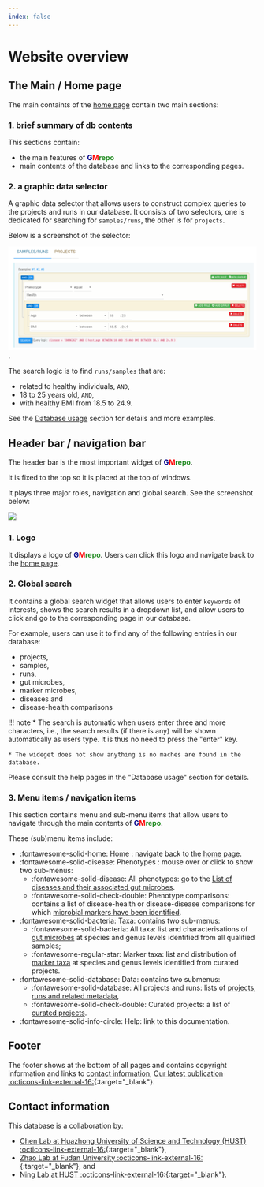 ```yaml
---
index: false
---
```

# Website overview

## The Main / Home page

The main containts of the [home page](https://gmrepo.humangut.info/home) contain two main sections: 

### 1. brief summary of db contents

This sections contain:

* the main features of <b><span style="color:darkblue">G</span><span style="color:red">M</span><span style="color:forestgreen">repo</span></b>
* main contents of the database and links to the corresponding pages.

### 2. a graphic data selector

A graphic data selector that allows users to construct complex queries to the projects and runs in our database. It consists of two selectors, one is dedicated for searching for <code>samples/runs</code>, the other is for <code>projects</code>.

Below is a screenshot of the selector:

![](https://github.com/evolgeniusteam/gmrepodocumentation/blob/main/gmrepodocumentation/site/images/index/query_builder_example.png).

The search logic is to find <code>runs/samples</code> that are: 

* related to healthy individuals, <code>AND</code>,
* 18 to 25 years old, <code>AND</code>,
* with healthy BMI from 18.5 to 24.9.

See the [Database usage](../usage/graphicquirybuilder.md) section for details and more examples.

## Header bar / navigation bar

The header bar is the most important widget of 
<b><span style="color:darkblue">G</span><span style="color:red">M</span><span style="color:forestgreen">repo</span></b>.

It is fixed to the top so it is placed at the top of windows.

It plays three major roles, navigation and global search. See the screenshot below:

![](https://github.com/evolgeniusteam/gmrepodocumentation/tree/gh-pages/websiteandUI/images/websiteoverview/header_bar.png)

### 1. Logo

It displays a logo of <b><span style="color:darkblue">G</span><span style="color:red">M</span><span style="color:forestgreen">repo</span></b>. Users can click this logo and navigate back to the [home page](https://gmrepo.humangut.info/home).

### 2. Global search

It contains a global search widget that allows users to enter <code>keywords</code> of interests, shows the search results in a dropdown list, and allow users to click and go to the corresponding page in our database.

For example, users can use it to find any of the following entries in our database:

* projects,
* samples,
* runs,
* gut microbes, 
* marker microbes, 
* diseases and 
* disease-health comparisons

!!! note
    * The search is automatic when users enter three and more characters, i.e., the search results (if there is any) will be shown automatically as users type. It is thus no need to press the "enter" key.
    
    * The wideget does not show anything is no maches are found in the database.

Please consult the help pages in the "Database usage" section for details.

### 3. Menu items / navigation items

This section contains menu and sub-menu items that allow users to navigate through the main contents of <b><span style="color:darkblue">G</span><span style="color:red">M</span><span style="color:forestgreen">repo</span></b>.

These (sub)menu items include:

* :fontawesome-solid-home: Home : navigate back to the [home page](https://gmrepo.humangut.info/home).
* :fontawesome-solid-disease: Phenotypes : mouse over or click  to show two sub-menus:
    * :fontawesome-solid-disease: All phenotypes: go to the [List of diseases and their associated gut microbes](https://gmrepo.humangut.info/phenotypes).
    * :fontawesome-solid-check-double: Phenotype comparisons: contains a list of disease-health or disease-disease comparisons for which [microbial markers have been identified](https://gmrepo.humangut.info/phenotypes/comparisons).
* :fontawesome-solid-bacteria: Taxa: contains two sub-menus:
    * :fontawesome-solid-bacteria: All taxa: list and characterisations of [gut microbes](https://gmrepo.humangut.info/taxon) at species and genus levels identified from all qualified samples;
    * :fontawesome-regular-star: Marker taxa: list and distribution of [marker taxa](https://gmrepo.humangut.info/taxon/markertaxa) at species and genus levels identified from curated projects.
* :fontawesome-solid-database: Data: contains two submenus:
    * :fontawesome-solid-database: All projects and runs: lists of [projects, runs and related metadata](https://gmrepo.humangut.info/data),
    * :fontawesome-solid-check-double: Curated projects: a list of [curated projects](https://gmrepo.humangut.info/data/curatedprojects).
*  :fontawesome-solid-info-circle: Help: link to this documentation.

## Footer

The footer shows at the bottom of all pages and contains copyright information and links to 
[contact information](#contact-information), 
[Our latest publication :octicons-link-external-16:](https://doi.org/10.1093/nar/gkz764){:target="_blank"}.

## Contact information

This database is a collaboration by:

* [Chen Lab at Huazhong University of Science and Technology (HUST) :octicons-link-external-16:](http://chenlab.medgenius.info/){:target="_blank"},
* [Zhao Lab at Fudan University :octicons-link-external-16:](http://comp-sysbio.org/){:target="_blank"}, and
* [Ning Lab at HUST :octicons-link-external-16:](http://life.hust.edu.cn/info/1021/1470.htm){:target="_blank"}.